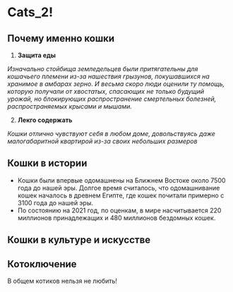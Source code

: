 # Cats_2!
## Почему именно кошки
1. **Защита еды**

*Изначально стойбища земледельцев были притягательны для кошачьего племени из-за нашествия грызунов, покушавшихся на хранимое в амбарах зерно. И весьма скоро люди оценили ту помощь, которую получали от хвостатых, спасающих не только будущий урожай, но блокирующих распространение смертельных болезней, распространяемых крысами и мышами.*

2. **Лекго содержать**

*Кошки отлично чувствуют себя в любом доме, довольствуясь даже малогабаритной квартирой из-за своих небольших размеров*
## Кошки в истории
* Кошки были впервые одомашнены на Ближнем Востоке около 7500 года до нашей эры. Долгое время считалось, что одомашнивание кошек началось в древнем Египте, где кошек почитали примерно с 3100 года до нашей эры.
* По состоянию на 2021 год, по оценкам, в мире насчитывается 220 миллионов принадлежащих и 480 миллионов бездомных кошек.
## Кошки в культуре и искусстве
## Котоключение
В общем котиков нельзя не любить!
